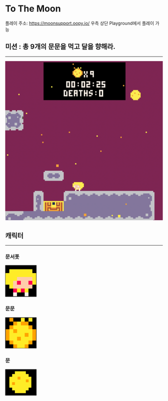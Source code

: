 # To The Moon

플레이 주소: https://moonsupport.oopy.io/
우측 상단 Playground에서 플레이 가능


## 미션 : 총 9개의 문문을 먹고 달을 향해라.
---
<img src="./assets/goal.png">

## 캐릭터
---
### 문서폿
<img width="100px" src="./assets/moonsupport.png"/>

### 문문
<img width="100px" src="./assets/moonmoon.png"/>

### 문
<img width="100px" src="./assets/moon.png"/>

